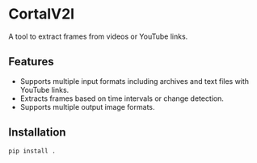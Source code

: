# CortalV2I

A tool to extract frames from videos or YouTube links.

## Features

- Supports multiple input formats including archives and text files with YouTube links.
- Extracts frames based on time intervals or change detection.
- Supports multiple output image formats.

## Installation

```bash
pip install .

